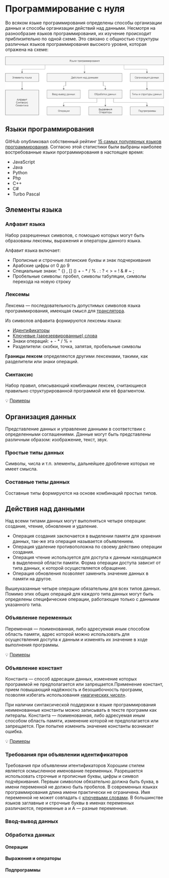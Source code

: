 # Программирование с нуля

Во всяком языке программирования определены способы организации данных и способы организации действий над данными. Несмотря на разнообразие языков программирования, их изучение происходит приблизительно по одной схеме. Это связано с общностью структуры различных языков программирования высокого уровня, которая отражена на схеме:

![](/structure.png)

## Языки программирования

GitHub опубликовал собственный рейтинг [15 самых популярных языков программирования](https://octoverse.github.com/projects#languages). Согласно этой статистики были выбраны наиболее востребованные языки программирования в настоящее время:

* JavaScript
* Java
* Python
* Php
* C++
* C#
* Turbo Pascal

## Элементы языка

### Алфавит языка
Набор разрешенных символов, с помощью которых могут быть образованы лексемы, выражения и операторы данного языка.

Алфавит языка включает:
* Прописные и строчные латинские буквы и знак подчеркивания
* Арабские цифры от 0 до 9
* Специальные знаки: " {} , [] () + - * / % . : ? < > = ! & # ~ ;
* Пробельные символы: пробел, символы табуляции, символы перехода на новую cтроку

### Лексемы
Лексема — последовательность допустимых символов языка программирования, имеющая смысл для [транслятора](/dictionary.md#%D1%82%D1%80%D0%B0%D0%BD%D1%81%D0%BB%D1%8F%D1%82%D0%BE%D1%80-%D0%B0%D0%BD%D0%B3%D0%BB-translator---%D0%BF%D0%B5%D1%80%D0%B5%D0%B2%D0%BE%D0%B4%D1%87%D0%B8%D0%BA).

Из символов алфавита формируются лексемы языка:
* [Идентификаторы](/dictionary.md#%D0%B8%D0%B4%D0%B5%D0%BD%D1%82%D0%B8%D1%84%D0%B8%D0%BA%D0%B0%D1%82%D0%BE%D1%80)
* [Ключевые (зарезервированные) слова](/dictionary.md#%D0%BA%D0%BB%D1%8E%D1%87%D0%B5%D0%B2%D1%8B%D0%B5-%D1%81%D0%BB%D0%BE%D0%B2%D0%B0)
* Знаки операций: + - * / % =
* Разделители: скобки, точка, запятая, пробельные символы

**Границы лексем** определяются другими лексемами, такими, как разделители или знаки операций.

### Синтаксис
Набор правил, описывающий комбинации лексем, считающиеся правильно структурированной программой или её фрагментом.

:bulb: [Примеры](/hello_world.md)

## Организация данных
Представление данных и управление данными в соответствии с определенными соглашениями.
Данные могут быть представлены различным образом: изображение, текст, звук.

### Простые типы данных
Символы, числа и т.п. элементы, дальнейшее дробление которых не имеет смысла.

### Составные типы данных
Составные типы формируются на основе комбинаций простых типов.

## Действия над данными
Над всеми типами данных могут выполняться четыре операции: создание, чтение, обновление и удаление.

* Операция создания заключается в выделении памяти для хранения данных, так-же эта операция называется объявлением.
* Операция удаление противоположна по своему действию операции создания.
* Операция чтение используется для доступа к данным находящимся в выделенной области памяти. Форма операции доступа зависит от типа данных, к которой осуществляется обращение.
* Операция обновления позволяет заменить значение данных в памяти на другое.

Вышеуказанные четыре операции обязательны для всех типов данных. Помимо этих общих операций для каждого типа данных могут быть определены специфические операции, работающие только с данными указанного типа.

### Объявление переменных
Переменная — поименованная, либо адресуемая иным способом область памяти, адрес которой можно использовать для осуществления доступа к данным и изменять их значение в ходе выполнения программы.

:bulb: [Примеры](/declaration_vars.md)

### Объявление констант
Константа — способ адресации данных, изменение которых программой не предполагается или запрещается.Применение констант, прием повышающий надёжность и безошибочность программ, позволяя избегать использования [«магических чисел»](/bad_practices.md#магические-числа).

При наличии синтаксической поддержки в языке программирования неименованные константы можно записывать в тексте программ как литералы.
Константа — поименованная, либо адресуемая иным способом область памяти, изменение которой не предполагается или запрещается. При попытке изменить значение константы возникает ошибка. 

:bulb: [Примеры](/declaration_vars.md)

### Требования при объявлении идентификаторов

Требования при объявлении итентификаторов
Хорошим стилем является осмысленное именование переменных. Разрешается использовать строчные и прописные буквы, цифры и символ подчёркивания. Первым символом обязательно должна быть буква, в имени переменной не должно быть пробелов. В современных языках программирования длина имени практически не ограничена. Имя переменной не может совпадать с [ключевыми словами](/dictionary.md#%D0%BA%D0%BB%D1%8E%D1%87%D0%B5%D0%B2%D1%8B%D0%B5-%D1%81%D0%BB%D0%BE%D0%B2%D0%B0). В большинстве языков заглавные и строчные буквы в именах переменных различаются, переменные a и A — разные переменные.

### Ввод-вывод данных

### Обработка данных
#### Операции
#### Выражения и операторы
#### Подпрограммы
